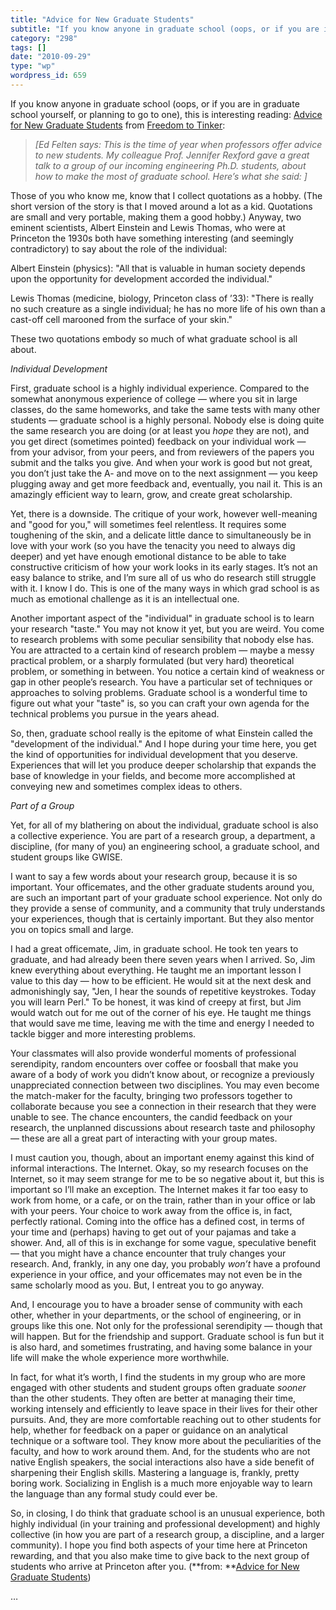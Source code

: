 ```yaml
---
title: "Advice for New Graduate Students"
subtitle: "If you know anyone in graduate school (oops, or if you are in graduate school yourself, or planning ..."
category: "298"
tags: []
date: "2010-09-29"
type: "wp"
wordpress_id: 659
---
```

If you know anyone in graduate school (oops, or if you are in graduate school yourself, or planning to go to one), this is interesting reading: [Advice for New Graduate Students](http://freedom-to-tinker.com/blog/jrex/advice-new-graduate-students) from [Freedom to Tinker](http://freedom-to-tinker.com/rss.xml):
> *[Ed Felten says: This is the time of year when professors offer advice to new students. My colleague Prof. Jennifer Rexford gave a great talk to a group of our incoming engineering Ph.D. students, about how to make the most of graduate school. Here’s what she said: ]*

 Those of you who know me, know that I collect quotations as a hobby. (The short version of the story is that I moved around a lot as a kid. Quotations are small and very portable, making them a good hobby.) Anyway, two eminent scientists, Albert Einstein and Lewis Thomas, who were at Princeton the 1930s both have something interesting (and seemingly contradictory) to say about the role of the individual: 

 Albert Einstein (physics): "All that is valuable in human society depends upon the opportunity for development accorded the individual." 

 Lewis Thomas (medicine, biology, Princeton class of ’33): "There is really no such creature as a single individual; he has no more life of his own than a cast-off cell marooned from the surface of your skin." 

 These two quotations embody so much of what graduate school is all about. 

 *Individual Development* 

 First, graduate school is a highly individual experience. Compared to the somewhat anonymous experience of college — where you sit in large classes, do the same homeworks, and take the same tests with many other students — graduate school is a highly personal. Nobody else is doing quite the same research you are doing (or at least you *hope* they are not), and you get direct (sometimes pointed) feedback on your individual work — from your advisor, from your peers, and from reviewers of the papers you submit and the talks you give. And when your work is good but not great, you don’t just take the A- and move on to the next assignment — you keep plugging away and get more feedback and, eventually, you nail it. This is an amazingly efficient way to learn, grow, and create great scholarship. 

 Yet, there is a downside. The critique of your work, however well-meaning and "good for you," will sometimes feel relentless. It requires some toughening of the skin, and a delicate little dance to simultaneously be in love with your work (so you have the tenacity you need to always dig deeper) and yet have enough emotional distance to be able to take constructive criticism of how your work looks in its early stages. It’s not an easy balance to strike, and I’m sure all of us who do research still struggle with it. I know I do. This is one of the many ways in which grad school is as much as emotional challenge as it is an intellectual one. 

 Another important aspect of the "individual" in graduate school is to learn your research "taste." You may not know it yet, but you are weird. You come to research problems with some peculiar sensibility that nobody else has. You are attracted to a certain kind of research problem — maybe a messy practical problem, or a sharply formulated (but very hard) theoretical problem, or something in between. You notice a certain kind of weakness or gap in other people’s research. You have a particular set of techniques or approaches to solving problems. Graduate school is a wonderful time to figure out what your "taste" is, so you can craft your own agenda for the technical problems you pursue in the years ahead. 

 So, then, graduate school really is the epitome of what Einstein called the "development of the individual." And I hope during your time here, you get the kind of opportunities for individual development that you deserve. Experiences that will let you produce deeper scholarship that expands the base of knowledge in your fields, and become more accomplished at conveying new and sometimes complex ideas to others. 

 *Part of a Group* 

 Yet, for all of my blathering on about the individual, graduate school is also a collective experience. You are part of a research group, a department, a discipline, (for many of you) an engineering school, a graduate school, and student groups like GWISE. 

 I want to say a few words about your research group, because it is so important. Your officemates, and the other graduate students around you, are such an important part of your graduate school experience. Not only do they provide a sense of community, and a community that truly understands your experiences, though that is certainly important. But they also mentor you on topics small and large. 

 I had a great officemate, Jim, in graduate school. He took ten years to graduate, and had already been there seven years when I arrived. So, Jim knew everything about everything. He taught me an important lesson I value to this day — how to be efficient. He would sit at the next desk and admonishingly say, "Jen, I hear the sounds of repetitive keystrokes. Today you will learn Perl." To be honest, it was kind of creepy at first, but Jim would watch out for me out of the corner of his eye. He taught me things that would save me time, leaving me with the time and energy I needed to tackle bigger and more interesting problems. 

 Your classmates will also provide wonderful moments of professional serendipity, random encounters over coffee or foosball that make you aware of a body of work you didn’t know about, or recognize a previously unappreciated connection between two disciplines. You may even become the match-maker for the faculty, bringing two professors together to collaborate because you see a connection in their research that they were unable to see. The chance encounters, the candid feedback on your research, the unplanned discussions about research taste and philosophy — these are all a great part of interacting with your group mates. 

 I must caution you, though, about an important enemy against this kind of informal interactions. The Internet. Okay, so my research focuses on the Internet, so it may seem strange for me to be so negative about it, but this is important so I’ll make an exception. The Internet makes it far too easy to work from home, or a cafe, or on the train, rather than in your office or lab with your peers. Your choice to work away from the office is, in fact, perfectly rational. Coming into the office has a defined cost, in terms of your time and (perhaps) having to get out of your pajamas and take a shower. And, all of this is in exchange for some vague, speculative benefit — that you might have a chance encounter that truly changes your research. And, frankly, in any one day, you probably *won’t* have a profound experience in your office, and your officemates may not even be in the same scholarly mood as you. But, I entreat you to go anyway. 

 And, I encourage you to have a broader sense of community with each other, whether in your departments, or the school of engineering, or in groups like this one. Not only for the professional serendipity — though that will happen. But for the friendship and support. Graduate school is fun but it is also hard, and sometimes frustrating, and having some balance in your life will make the whole experience more worthwhile. 

 In fact, for what it’s worth, I find the students in my group who are more engaged with other students and student groups often graduate *sooner* than the other students. They often are better at managing their time, working intensely and efficiently to leave space in their lives for their other pursuits. And, they are more comfortable reaching out to other students for help, whether for feedback on a paper or guidance on an analytical technique or a software tool. They know more about the peculiarities of the faculty, and how to work around them. And, for the students who are not native English speakers, the social interactions also have a side benefit of sharpening their English skills. Mastering a language is, frankly, pretty boring work. Socializing in English is a much more enjoyable way to learn the language than any formal study could ever be. 

 So, in closing, I do think that graduate school is an unusual experience, both highly individual (in your training and professional development) and highly collective (in how you are part of a research group, a discipline, and a larger community). I hope you find both aspects of your time here at Princeton rewarding, and that you also make time to give back to the next group of students who arrive at Princeton after you. (**from: **[Advice for New Graduate Students](http://freedom-to-tinker.com/blog/jrex/advice-new-graduate-students)) 

 …